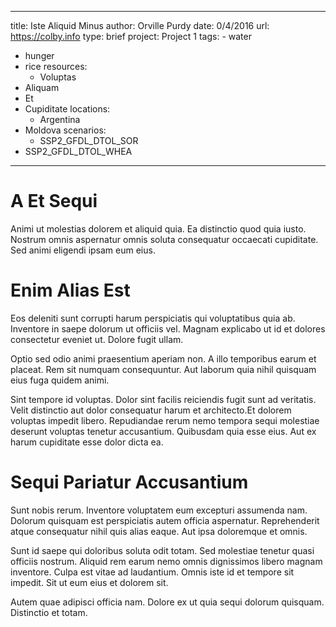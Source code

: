 ---
  title: Iste Aliquid Minus
  author: Orville Purdy
  date: 0/4/2016
  url: https://colby.info
  type: brief
  project: Project 1
  tags:
    - water
  - hunger
  - rice
  resources:
    - Voluptas
  - Aliquam
  - Et
  - Cupiditate
  locations:
    - Argentina
  - Moldova
  scenarios:
    - SSP2_GFDL_DTOL_SOR
  - SSP2_GFDL_DTOL_WHEA
  ---
  # A Et Sequi
Animi ut molestias dolorem et aliquid quia. Ea distinctio quod quia iusto. Nostrum omnis aspernatur omnis soluta consequatur occaecati cupiditate. Sed animi eligendi ipsam eum eius.

# Enim Alias Est
Eos deleniti sunt corrupti harum perspiciatis qui voluptatibus quia ab. Inventore in saepe dolorum ut officiis vel. Magnam explicabo ut id et dolores consectetur eveniet ut. Dolore fugit ullam.
 Optio sed odio animi praesentium aperiam non. A illo temporibus earum et placeat. Rem sit numquam consequuntur. Aut laborum quia nihil quisquam eius fuga quidem animi.
 Sint tempore id voluptas. Dolor sint facilis reiciendis fugit sunt ad veritatis. Velit distinctio aut dolor consequatur harum et architecto.Et dolorem voluptas impedit libero. Repudiandae rerum nemo tempora sequi molestiae deserunt voluptas tenetur accusantium. Quibusdam quia esse eius. Aut ex harum cupiditate esse dolor dicta ea.

# Sequi Pariatur Accusantium
Sunt nobis rerum. Inventore voluptatem eum excepturi assumenda nam. Dolorum quisquam est perspiciatis autem officia aspernatur. Reprehenderit atque consequatur nihil quis alias eaque. Aut ipsa doloremque et omnis.
 Sunt id saepe qui doloribus soluta odit totam. Sed molestiae tenetur quasi officiis nostrum. Aliquid rem earum nemo omnis dignissimos libero magnam inventore. Culpa est vitae ad laudantium. Omnis iste id et tempore sit impedit. Sit ut eum eius et dolorem sit.
 Autem quae adipisci officia nam. Dolore ex ut quia sequi dolorum quisquam. Distinctio et totam.

